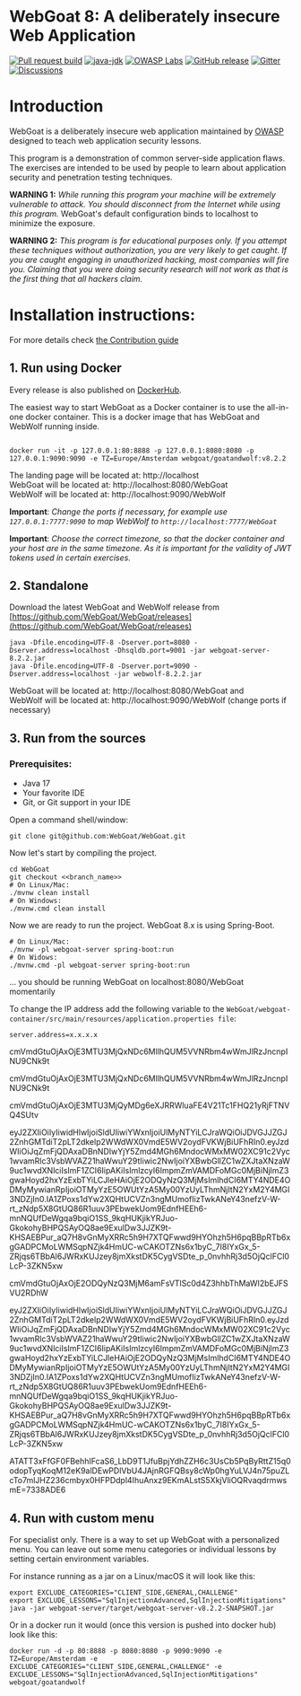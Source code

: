 # WebGoat 8: A deliberately insecure Web Application

[![Pull request build](https://github.com/WebGoat/WebGoat/actions/workflows/pr_build.yml/badge.svg?branch=develop)](https://github.com/WebGoat/WebGoat/actions/workflows/pr_build.yml)
[![java-jdk](https://img.shields.io/badge/java%20jdk-17-green.svg)](https://jdk.java.net/)
[![OWASP Labs](https://img.shields.io/badge/OWASP-Lab%20project-f7b73c.svg)](https://owasp.org/projects/)
[![GitHub release](https://img.shields.io/github/release/WebGoat/WebGoat.svg)](https://github.com/WebGoat/WebGoat/releases/latest)
[![Gitter](https://badges.gitter.im/OWASPWebGoat/community.svg)](https://gitter.im/OWASPWebGoat/community?utm_source=badge&utm_medium=badge&utm_campaign=pr-badge)
[![Discussions](https://img.shields.io/github/discussions/WebGoat/WebGoat)](https://github.com/WebGoat/WebGoat/discussions)

# Introduction

WebGoat is a deliberately insecure web application maintained by [OWASP](http://www.owasp.org/) designed to teach web
application security lessons.

This program is a demonstration of common server-side application flaws. The
exercises are intended to be used by people to learn about application security and
penetration testing techniques.

**WARNING 1:** *While running this program your machine will be extremely
vulnerable to attack. You should disconnect from the Internet while using
this program.*  WebGoat's default configuration binds to localhost to minimize
the exposure.

**WARNING 2:** *This program is for educational purposes only. If you attempt
these techniques without authorization, you are very likely to get caught. If
you are caught engaging in unauthorized hacking, most companies will fire you.
Claiming that you were doing security research will not work as that is the
first thing that all hackers claim.*

# Installation instructions:

For more details check [the Contribution guide](/CONTRIBUTING.md)

## 1. Run using Docker

Every release is also published on [DockerHub](https://hub.docker.com/r/webgoat/goatandwolf).

The easiest way to start WebGoat as a Docker container is to use the all-in-one docker container. This is a docker image that has WebGoat and WebWolf running inside.

```shell

docker run -it -p 127.0.0.1:80:8888 -p 127.0.0.1:8080:8080 -p 127.0.0.1:9090:9090 -e TZ=Europe/Amsterdam webgoat/goatandwolf:v8.2.2
```

The landing page will be located at: http://localhost  
WebGoat will be located at: http://localhost:8080/WebGoat  
WebWolf will be located at: http://localhost:9090/WebWolf

**Important**: *Change the ports if necessary, for example use `127.0.0.1:7777:9090` to map WebWolf to `http://localhost:7777/WebGoat`*  

**Important**: *Choose the correct timezone, so that the docker container and your host are in the same timezone. As it is important for the validity of JWT tokens used in certain exercises.*


## 2. Standalone

Download the latest WebGoat and WebWolf release from [https://github.com/WebGoat/WebGoat/releases](https://github.com/WebGoat/WebGoat/releases)

```shell
java -Dfile.encoding=UTF-8 -Dserver.port=8080 -Dserver.address=localhost -Dhsqldb.port=9001 -jar webgoat-server-8.2.2.jar 
java -Dfile.encoding=UTF-8 -Dserver.port=9090 -Dserver.address=localhost -jar webwolf-8.2.2.jar
```

WebGoat will be located at: http://localhost:8080/WebGoat and   
WebWolf will be located at: http://localhost:9090/WebWolf (change ports if necessary)

## 3. Run from the sources

### Prerequisites:

* Java 17
* Your favorite IDE
* Git, or Git support in your IDE

Open a command shell/window:

```Shell
git clone git@github.com:WebGoat/WebGoat.git
```

Now let's start by compiling the project.

```Shell
cd WebGoat
git checkout <<branch_name>>
# On Linux/Mac:
./mvnw clean install 
# On Windows:
./mvnw.cmd clean install
```

Now we are ready to run the project. WebGoat 8.x is using Spring-Boot.

```Shell
# On Linux/Mac:
./mvnw -pl webgoat-server spring-boot:run
# On Widows:
./mvnw.cmd -pl webgoat-server spring-boot:run

```
... you should be running WebGoat on localhost:8080/WebGoat momentarily


To change the IP address add the following variable to the `WebGoat/webgoat-container/src/main/resources/application.properties file`:

```
server.address=x.x.x.x
```

cmVmdGtuOjAxOjE3MTU3MjQxNDc6MllhQUM5VVNRbm4wWmJlRzJncnpINU9CNk9t

cmVmdGtuOjAxOjE3MTU3MjQxNDc6MllhQUM5VVNRbm4wWmJlRzJncnpINU9CNk9t

cmVmdGtuOjAxOjE3MTU3MjQyMDg6eXJRRWluaFE4V21Tc1FHQ21yRjFTNVQ4SUtv

eyJ2ZXIiOiIyIiwidHlwIjoiSldUIiwiYWxnIjoiUlMyNTYiLCJraWQiOiJDVGJJZGJ2ZnhGMTdiT2pLT2dkelp2WWdWX0VmdE5WV2oydFVKWjBiUFhRIn0.eyJzdWIiOiJqZmFjQDAxaDBnNDIwYjY5Zmd4MGh6MndocWMxMW02XC91c2Vyc1wvamRlc3VsbWVAZ21haWwuY29tIiwic2NwIjoiYXBwbGllZC1wZXJtaXNzaW9uc1wvdXNlciIsImF1ZCI6IipAKiIsImlzcyI6ImpmZmVAMDFoMGc0MjBiNjlmZ3gwaHoyd2hxYzExbTYiLCJleHAiOjE2ODQyNzQ3MjMsImlhdCI6MTY4NDE4ODMyMywianRpIjoiOTMyYzE5OWUtYzA5My00YzUyLThmNjItN2YxM2Y4MGI3NDZjIn0.IA1ZPoxs1dYw2XQHtUCVZn3ngMUmofIizTwkANeY43nefzV-W-rt_zNdp5X8GtUQ86R1uuv3PEbwekUom9EdnfHEEh6-mnNQUfDeWgqa9bqiO1SS_9kqHUKjikYRJuo-GkokohyBHPQSAyOQ8ae9ExulDw3JJZK9t-KHSAEBPur_aQ7H8vGnMyXRRc5h9H7XTQFwwd9HYOhzh5H6pqBBpRTb6xgGADPCMoLWMSqpNZjk4HmUC-wCAKOTZNs6x1byC_7I8IYxGx_5-ZRjqs6TBbAl6JWRxKUJzey8jmXkstDK5CygVSDte_p_0nvhhRj3d5OjQclFCl0LcP-3ZKN5xw


cmVmdGtuOjAxOjE2ODQyNzQ3MjM6amFsVTlSc0d4Z3hhbThMaWI2bEJFSVU2RDhW

eyJ2ZXIiOiIyIiwidHlwIjoiSldUIiwiYWxnIjoiUlMyNTYiLCJraWQiOiJDVGJJZGJ2ZnhGMTdiT2pLT2dkelp2WWdWX0VmdE5WV2oydFVKWjBiUFhRIn0.eyJzdWIiOiJqZmFjQDAxaDBnNDIwYjY5Zmd4MGh6MndocWMxMW02XC91c2Vyc1wvamRlc3VsbWVAZ21haWwuY29tIiwic2NwIjoiYXBwbGllZC1wZXJtaXNzaW9uc1wvdXNlciIsImF1ZCI6IipAKiIsImlzcyI6ImpmZmVAMDFoMGc0MjBiNjlmZ3gwaHoyd2hxYzExbTYiLCJleHAiOjE2ODQyNzQ3MjMsImlhdCI6MTY4NDE4ODMyMywianRpIjoiOTMyYzE5OWUtYzA5My00YzUyLThmNjItN2YxM2Y4MGI3NDZjIn0.IA1ZPoxs1dYw2XQHtUCVZn3ngMUmofIizTwkANeY43nefzV-W-rt_zNdp5X8GtUQ86R1uuv3PEbwekUom9EdnfHEEh6-mnNQUfDeWgqa9bqiO1SS_9kqHUKjikYRJuo-GkokohyBHPQSAyOQ8ae9ExulDw3JJZK9t-KHSAEBPur_aQ7H8vGnMyXRRc5h9H7XTQFwwd9HYOhzh5H6pqBBpRTb6xgGADPCMoLWMSqpNZjk4HmUC-wCAKOTZNs6x1byC_7I8IYxGx_5-ZRjqs6TBbAl6JWRxKUJzey8jmXkstDK5CygVSDte_p_0nvhhRj3d5OjQclFCl0LcP-3ZKN5xw

ATATT3xFfGF0FBehhIFcaS6_LbD9T1JfuBpjYdhZZH6c3UsCb5PqByRttZ15q0odopTyqKoqM12eK9alDEwPDlVbU4JAjnRGFQBsy8cWp0hgYuLVJ4n75puZLcTo7mlJHZ236cmbyx0HFPDdpl4IhuAnxz9EKmALstS5XkjVliOQRvaqdrmwsmE=7338ADE6

## 4. Run with custom menu

For specialist only. There is a way to set up WebGoat with a personalized menu. You can leave out some menu categories or individual lessons by setting certain environment variables.

For instance running as a jar on a Linux/macOS it will look like this:
```Shell
export EXCLUDE_CATEGORIES="CLIENT_SIDE,GENERAL,CHALLENGE"
export EXCLUDE_LESSONS="SqlInjectionAdvanced,SqlInjectionMitigations"
java -jar webgoat-server/target/webgoat-server-v8.2.2-SNAPSHOT.jar
```
Or in a docker run it would (once this version is pushed into docker hub) look like this:
```Shell
docker run -d -p 80:8888 -p 8080:8080 -p 9090:9090 -e TZ=Europe/Amsterdam -e EXCLUDE_CATEGORIES="CLIENT_SIDE,GENERAL,CHALLENGE" -e EXCLUDE_LESSONS="SqlInjectionAdvanced,SqlInjectionMitigations" webgoat/goatandwolf
```
